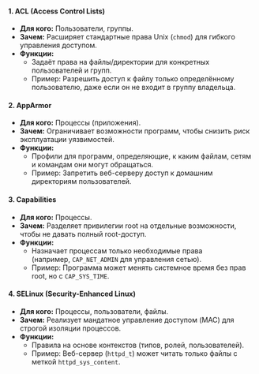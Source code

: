 #### **1. ACL (Access Control Lists)**
- **Для кого:** Пользователи, группы.
- **Зачем:** Расширяет стандартные права Unix (`chmod`) для гибкого управления доступом.
- **Функции:**
    - Задаёт права на файлы/директории для конкретных пользователей и групп.
    - Пример: Разрешить доступ к файлу только определённому пользователю, даже если он не входит в группу владельца.

#### **2. AppArmor**
- **Для кого:** Процессы (приложения).
- **Зачем:** Ограничивает возможности программ, чтобы снизить риск эксплуатации уязвимостей.
- **Функции:**
    - Профили для программ, определяющие, к каким файлам, сетям и командам они могут обращаться.
    - Пример: Запретить веб-серверу доступ к домашним директориям пользователей.

#### **3. Capabilities**
- **Для кого:** Процессы.
- **Зачем:** Разделяет привилегии root на отдельные возможности, чтобы не давать полный root-доступ.
- **Функции:**
    - Назначает процессам только необходимые права (например, `CAP_NET_ADMIN` для управления сетью).
    - Пример: Программа может менять системное время без прав root, но с `CAP_SYS_TIME`.

#### **4. SELinux (Security-Enhanced Linux)**
- **Для кого:** Процессы, пользователи, файлы.
- **Зачем:** Реализует мандатное управление доступом (MAC) для строгой изоляции процессов.
- **Функции:**
    - Правила на основе контекстов (типов, ролей, пользователей).
    - Пример: Веб-сервер (`httpd_t`) может читать только файлы с меткой `httpd_sys_content`.

